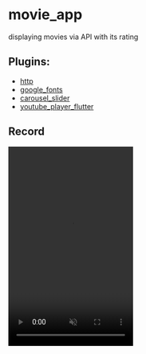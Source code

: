 # movie_app

displaying movies via API with its rating  

## Plugins:

- [http](https://pub.dev/packages/http)
- [google_fonts](https://pub.dev/packages/google_fonts)
- [carousel_slider](https://pub.dev/packages/carousel_slider)
- [youtube_player_flutter](https://pub.dev/packages/youtube_player_flutter)

## Record

<video src="https://github.com/mBahshwan/bikeZoon/assets/101920300/20695448-f040-4ea3-99d6-de4e54d75f52" autoplay muted height="400" width="250">
